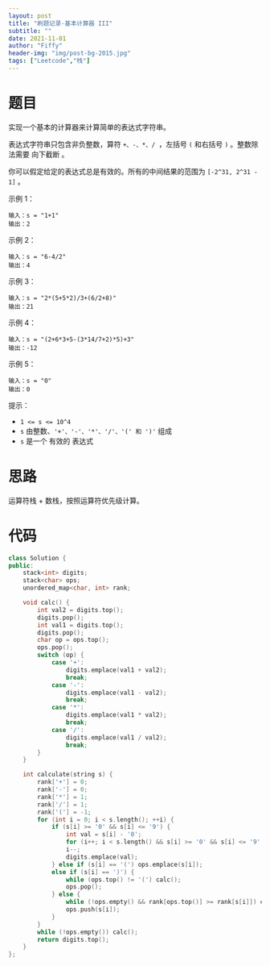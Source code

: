 ```yaml
---
layout: post
title: "刷题记录-基本计算器 III"
subtitle: ""
date: 2021-11-01
author: "Fiffy"
header-img: "img/post-bg-2015.jpg"
tags: ["Leetcode","栈"]
---
```


# 题目

实现一个基本的计算器来计算简单的表达式字符串。

表达式字符串只包含非负整数，算符 `+、-、*、/ `，左括号 `(` 和右括号 `)` 。整数除法需要 向下截断 。

你可以假定给定的表达式总是有效的。所有的中间结果的范围为 `[-2^31, 2^31 - 1]` 。

示例 1：

```
输入：s = "1+1"
输出：2
```

示例 2：

```
输入：s = "6-4/2"
输出：4
```

示例 3：

```
输入：s = "2*(5+5*2)/3+(6/2+8)"
输出：21
```

示例 4：

```
输入：s = "(2+6*3+5-(3*14/7+2)*5)+3"
输出：-12
```

示例 5：

```
输入：s = "0"
输出：0
```


提示：

- `1 <= s <= 10^4`
- `s` 由整数、`'+'、'-'、'*'、'/'、'(' 和 ')'` 组成
- `s` 是一个 有效的 表达式

# 思路

运算符栈 + 数栈，按照运算符优先级计算。

# 代码

```c++
class Solution {
public:
    stack<int> digits;
    stack<char> ops;
    unordered_map<char, int> rank;

    void calc() {
        int val2 = digits.top();
        digits.pop();
        int val1 = digits.top();
        digits.pop();
        char op = ops.top();
        ops.pop();
        switch (op) {
            case '+':
                digits.emplace(val1 + val2);
                break;
            case '-':
                digits.emplace(val1 - val2);
                break;
            case '*':
                digits.emplace(val1 * val2);
                break;
            case '/':
                digits.emplace(val1 / val2);
                break;
        }
    }

    int calculate(string s) {
        rank['+'] = 0;
        rank['-'] = 0;
        rank['*'] = 1;
        rank['/'] = 1;
        rank['('] = -1;
        for (int i = 0; i < s.length(); ++i) {
            if (s[i] >= '0' && s[i] <= '9') {
                int val = s[i] - '0';
                for (i++; i < s.length() && s[i] >= '0' && s[i] <= '9'; i++) val = val * 10 + s[i] - '0';
                i--;
                digits.emplace(val);
            } else if (s[i] == '(') ops.emplace(s[i]);
            else if (s[i] == ')') {
                while (ops.top() != '(') calc();
                ops.pop();
            } else {
                while (!ops.empty() && rank[ops.top()] >= rank[s[i]]) calc();
                ops.push(s[i]);
            }
        }
        while (!ops.empty()) calc();
        return digits.top();
    }
};
```

